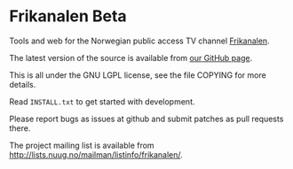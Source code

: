 Frikanalen Beta
===============

Tools and web for the Norwegian public access TV channel [Frikanalen](http:/www.frikanalen.no/).

The latest version of the source is available from [our GitHub page](http://github.com/Frikanalen/).

This is all under the GNU LGPL license, see the file COPYING for more details.

Read `INSTALL.txt` to get started with development.

Please report bugs as issues at github and submit patches as pull requests there.

The project mailing list is available from <http://lists.nuug.no/mailman/listinfo/frikanalen/>.
